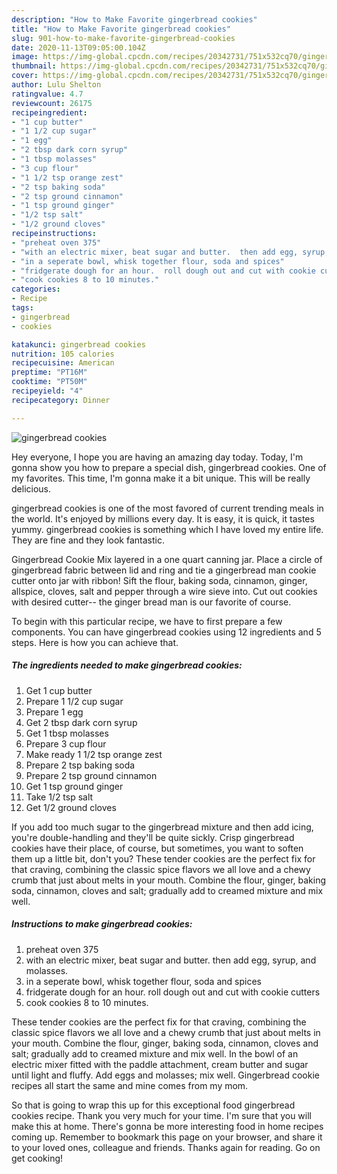 ```yaml
---
description: "How to Make Favorite gingerbread cookies"
title: "How to Make Favorite gingerbread cookies"
slug: 901-how-to-make-favorite-gingerbread-cookies
date: 2020-11-13T09:05:00.104Z
image: https://img-global.cpcdn.com/recipes/20342731/751x532cq70/gingerbread-cookies-recipe-main-photo.jpg
thumbnail: https://img-global.cpcdn.com/recipes/20342731/751x532cq70/gingerbread-cookies-recipe-main-photo.jpg
cover: https://img-global.cpcdn.com/recipes/20342731/751x532cq70/gingerbread-cookies-recipe-main-photo.jpg
author: Lulu Shelton
ratingvalue: 4.7
reviewcount: 26175
recipeingredient:
- "1 cup butter"
- "1 1/2 cup sugar"
- "1 egg"
- "2 tbsp dark corn syrup"
- "1 tbsp molasses"
- "3 cup flour"
- "1 1/2 tsp orange zest"
- "2 tsp baking soda"
- "2 tsp ground cinnamon"
- "1 tsp ground ginger"
- "1/2 tsp salt"
- "1/2 ground cloves"
recipeinstructions:
- "preheat oven 375"
- "with an electric mixer, beat sugar and butter.  then add egg, syrup, and molasses."
- "in a seperate bowl, whisk together flour, soda and spices"
- "fridgerate dough for an hour.  roll dough out and cut with cookie cutters"
- "cook cookies 8 to 10 minutes."
categories:
- Recipe
tags:
- gingerbread
- cookies

katakunci: gingerbread cookies 
nutrition: 105 calories
recipecuisine: American
preptime: "PT16M"
cooktime: "PT50M"
recipeyield: "4"
recipecategory: Dinner

---
```



![gingerbread cookies](https://img-global.cpcdn.com/recipes/20342731/751x532cq70/gingerbread-cookies-recipe-main-photo.jpg)

Hey everyone, I hope you are having an amazing day today. Today, I'm gonna show you how to prepare a special dish, gingerbread cookies. One of my favorites. This time, I'm gonna make it a bit unique. This will be really delicious.

gingerbread cookies is one of the most favored of current trending meals in the world. It's enjoyed by millions every day. It is easy, it is quick, it tastes yummy. gingerbread cookies is something which I have loved my entire life. They are fine and they look fantastic.

Gingerbread Cookie Mix layered in a one quart canning jar. Place a circle of gingerbread fabric between lid and ring and tie a gingerbread man cookie cutter onto jar with ribbon! Sift the flour, baking soda, cinnamon, ginger, allspice, cloves, salt and pepper through a wire sieve into. Cut out cookies with desired cutter-- the ginger bread man is our favorite of course.


To begin with this particular recipe, we have to first prepare a few components. You can have gingerbread cookies using 12 ingredients and 5 steps. Here is how you can achieve that.

<!--inarticleads1-->

##### The ingredients needed to make gingerbread cookies:

1. Get 1 cup butter
1. Prepare 1 1/2 cup sugar
1. Prepare 1 egg
1. Get 2 tbsp dark corn syrup
1. Get 1 tbsp molasses
1. Prepare 3 cup flour
1. Make ready 1 1/2 tsp orange zest
1. Prepare 2 tsp baking soda
1. Prepare 2 tsp ground cinnamon
1. Get 1 tsp ground ginger
1. Take 1/2 tsp salt
1. Get 1/2 ground cloves


If you add too much sugar to the gingerbread mixture and then add icing, you&#39;re double-handling and they&#39;ll be quite sickly. Crisp gingerbread cookies have their place, of course, but sometimes, you want to soften them up a little bit, don&#39;t you? These tender cookies are the perfect fix for that craving, combining the classic spice flavors we all love and a chewy crumb that just about melts in your mouth. Combine the flour, ginger, baking soda, cinnamon, cloves and salt; gradually add to creamed mixture and mix well. 

<!--inarticleads2-->

##### Instructions to make gingerbread cookies:

1. preheat oven 375
1. with an electric mixer, beat sugar and butter.  then add egg, syrup, and molasses.
1. in a seperate bowl, whisk together flour, soda and spices
1. fridgerate dough for an hour.  roll dough out and cut with cookie cutters
1. cook cookies 8 to 10 minutes.


These tender cookies are the perfect fix for that craving, combining the classic spice flavors we all love and a chewy crumb that just about melts in your mouth. Combine the flour, ginger, baking soda, cinnamon, cloves and salt; gradually add to creamed mixture and mix well. In the bowl of an electric mixer fitted with the paddle attachment, cream butter and sugar until light and fluffy. Add eggs and molasses; mix well. Gingerbread cookie recipes all start the same and mine comes from my mom. 

So that is going to wrap this up for this exceptional food gingerbread cookies recipe. Thank you very much for your time. I'm sure that you will make this at home. There's gonna be more interesting food in home recipes coming up. Remember to bookmark this page on your browser, and share it to your loved ones, colleague and friends. Thanks again for reading. Go on get cooking!
